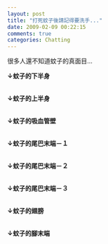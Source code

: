 ```yaml
---
layout: post
title: "打死蚊子後請記得要洗手..."
date: 2009-02-09 00:22:15
comments: true
categories: Chatting
---
```

<p>很多人還不知道蚊子的真面目...</p><p><b>&darr;蚊子的下半身<br /></b></p><p><b><br />&darr;蚊子的上半身<br /></b></p><p><b><br />&darr;蚊子的吸血管壁<br /></b></p><p><b><br />&darr;蚊子的尾巴末端－１<br /></b></p><p><b><br />&darr;蚊子的尾巴末端－２<br /></b></p><p><b><br />&darr;蚊子的尾巴末端－３<br /></b></p><p><b><br />&darr;蚊子的翅膀<br /></b></p><p><b><br />&darr;蚊子的腳末端<br /><br /><br /></b></p>
